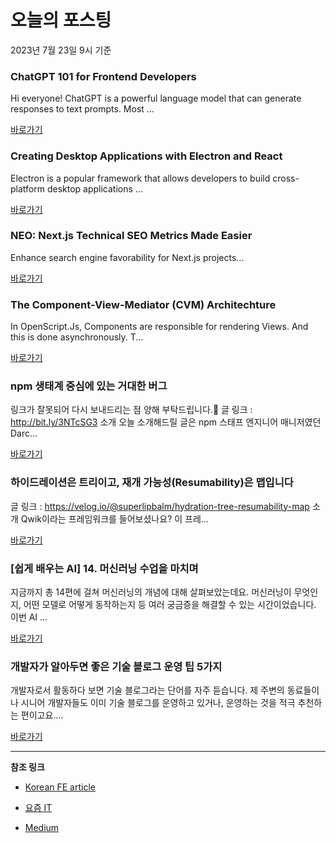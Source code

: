 # 오늘의 포스팅 
2023년 7월 23일 9시 기준 

### ChatGPT 101 for Frontend Developers 

 Hi everyone! ChatGPT is a powerful language model that can generate responses to text prompts. Most ... 

 [바로가기](https://medium.com/@okandavut/chatgpt-101-for-frontend-developers-147d30ab0f12?responsesOpen=true&sortBy=REVERSE_CHRON&source=topic_portal_recommended_stories---------0-84----------frontend----------23fe121f_b4e4_4557_87ab_473d0b4417ba-------) 

### Creating Desktop Applications with Electron and React 

 Electron is a popular framework that allows developers to build cross-platform desktop applications ... 

 [바로가기](https://medium.com/@azer.maslow/creating-desktop-applications-with-electron-and-react-b7f81f78c9d5?responsesOpen=true&sortBy=REVERSE_CHRON&source=topic_portal_recommended_stories---------0-84----------reactjs----------079ae64f_45c9_43a3_94ce_fc434ea09b91-------) 

### NEO: Next.js Technical SEO Metrics Made Easier 

 Enhance search engine favorability for Next.js projects... 

 [바로가기](https://medium.com/@nguyentomt/neo-next-js-technical-seo-metrics-made-easier-85fc3a333a25?responsesOpen=true&sortBy=REVERSE_CHRON&source=topic_portal_recommended_stories---------0-84----------nextjs----------31bdde3e_fa73_4c16_8133_e9d406968201-------) 

### The Component-View-Mediator (CVM) Architechture 

 In OpenScript.Js, Components are responsible for rendering Views. And this is done asynchronously. T... 

 [바로가기](https://medium.com/@levizwannah/the-component-view-mediator-cvm-architechture-8907b63fea71?responsesOpen=true&sortBy=REVERSE_CHRON&source=topic_portal_recommended_stories---------0-84----------front_end_development----------eff338a3_13e2_4bbd_88d4_ec9e53f574ea-------) 

###  npm 생태계 중심에 있는 거대한 버그 

 링크가 잘못되어 다시 보내드리는 점 양해 부탁드립니다.🥲 글 링크 : http://bit.ly/3NTcSG3 소개 오늘 소개해드릴 글은 npm 스태프 엔지니어 매니저였던 Darc... 

 [바로가기](https://kofearticle.substack.com/p/korean-fe-article-npm-da5) 

###  하이드레이션은 트리이고, 재개 가능성(Resumability)은 맵입니다 

 글 링크 : https://velog.io/@superlipbalm/hydration-tree-resumability-map 소개 Qwik이라는 프레임워크를 들어보셨나요? 이 프레... 

 [바로가기](https://kofearticle.substack.com/p/korean-fe-article-resumability-1cb) 

### [쉽게 배우는 AI] 14. 머신러닝 수업을 마치며 

 지금까지 총 14편에 걸쳐 머신러닝의 개념에 대해 살펴보았는데요. 머신러닝이 무엇인지, 어떤 모델로 어떻게 동작하는지 등 여러 궁금증을 해결할 수 있는 시간이었습니다. 이번 AI ... 

 [바로가기](https://yozm.wishket.com/magazine/detail/2139/) 

### 개발자가 알아두면 좋은 기술 블로그 운영 팁 5가지 

 개발자로서 활동하다 보면 기술 블로그라는 단어를 자주 듣습니다. 제 주변의 동료들이나 시니어 개발자들도 이미 기술 블로그를 운영하고 있거나, 운영하는 것을 적극 추천하는 편이고요.... 

 [바로가기](https://yozm.wishket.com/magazine/detail/2134/) 

---

**참조 링크**

- [Korean FE article](https://kofearticle.substack.com) 

- [요즘 IT](https://yozm.wishket.com/magazine) 

- [Medium](https://medium.com) 


